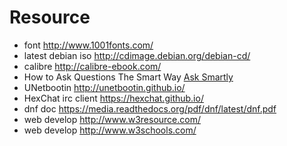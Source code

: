 # Resource
* font <http://www.1001fonts.com/>
* latest debian iso <http://cdimage.debian.org/debian-cd/>
* calibre <http://calibre-ebook.com/>
* How to Ask Questions The Smart Way [Ask Smartly](http://www.catb.org/esr/faqs/smart-questions.html)
* UNetbootin <http://unetbootin.github.io/>
* HexChat irc client <https://hexchat.github.io/>
* dnf doc <https://media.readthedocs.org/pdf/dnf/latest/dnf.pdf>
* web develop <http://www.w3resource.com/>
* web develop <http://www.w3schools.com/>
